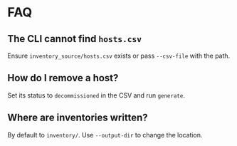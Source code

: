 # FAQ

## The CLI cannot find `hosts.csv`

Ensure `inventory_source/hosts.csv` exists or pass `--csv-file` with the path.

## How do I remove a host?

Set its status to `decommissioned` in the CSV and run `generate`.

## Where are inventories written?

By default to `inventory/`. Use `--output-dir` to change the location.

